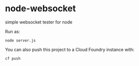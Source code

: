 node-websocket
================================================================================

simple websocket tester for node

Run as:

    node server.js

You can also push this project to a Cloud Foundry instance with:

    cf push
  
